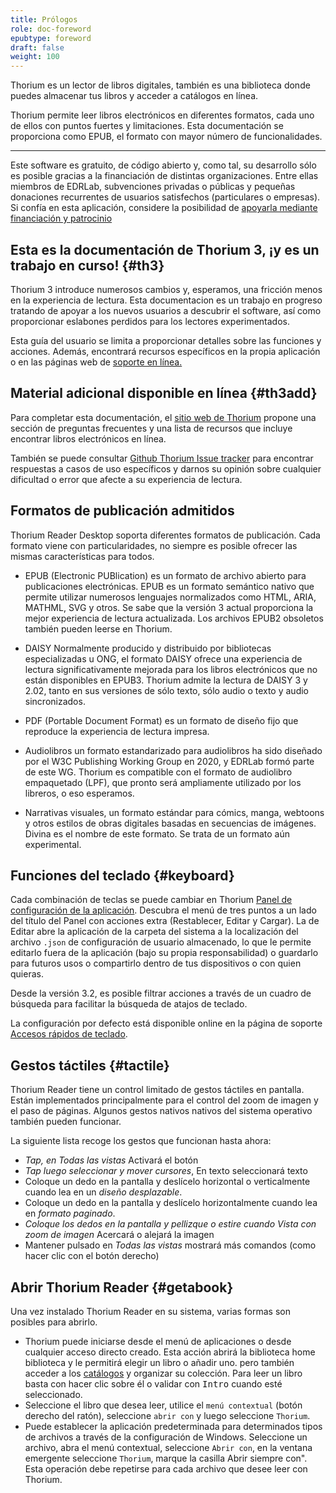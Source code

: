 ```yaml
---
title: Prólogos
role: doc-foreword
epubtype: foreword
draft: false
weight: 100
---
```


Thorium es un lector de libros digitales, también es una biblioteca donde puedes
almacenar tus libros y acceder a catálogos en línea.

Thorium permite leer libros electrónicos en diferentes formatos,
cada uno de ellos con puntos fuertes y limitaciones. Esta documentación se
proporciona como EPUB, el formato con mayor número de
funcionalidades.

------------------------------------------------------------------------

Este software es gratuito, de código abierto y, como tal, su desarrollo sólo es
posible gracias a la financiación de distintas organizaciones. Entre ellas
miembros de EDRLab, subvenciones privadas o públicas y pequeñas donaciones
recurrentes de usuarios satisfechos (particulares o empresas). Si confía en
esta aplicación, considere la posibilidad de [apoyarla mediante financiación y patrocinio](https://thorium.edrlab.org/es/th3/900_about_thorium/901_thorium-sponsorship/)

<section class="filet">

## Esta es la documentación de Thorium 3, ¡y es un trabajo en curso! {#th3}

Thorium 3 introduce numerosos cambios y, esperamos, una fricción menos en la
experiencia de lectura. Esta documentacion es un trabajo en progreso tratando de
apoyar a los nuevos usuarios a descubrir el software, así como proporcionar 
eslabones perdidos para los lectores experimentados.


Esta guía del usuario se limita a proporcionar detalles sobre las funciones y acciones. Además, encontrará recursos específicos en la propia aplicación o en las páginas web de <a href="https://thorium.edrlab.org/es/th3/"><span>soporte en línea. </span></a>

</section>
<section class="filet">

## Material adicional disponible en línea {#th3add}

Para completar esta documentación, el [sitio web de Thorium](https://thorium.edrlab.org) propone una sección de preguntas frecuentes y una lista de recursos que incluye
encontrar libros electrónicos en línea.

También se puede consultar [Github Thorium Issue tracker](https://github.com/edrlab/thorium-reader/issues)
para encontrar respuestas a casos de uso específicos y darnos su opinión sobre
cualquier dificultad o error que afecte a su experiencia de lectura.

</section>
<section class="filet">

## Formatos de publicación admitidos

Thorium Reader Desktop soporta diferentes formatos de publicación. Cada formato viene con particularidades, no siempre es posible ofrecer las mismas características para todos.

* EPUB (Electronic PUBlication) es un formato de archivo abierto para publicaciones electrónicas. EPUB es un formato semántico nativo que permite utilizar numerosos lenguajes normalizados como HTML, ARIA, MATHML, SVG y otros. Se sabe que la versión 3 actual proporciona la mejor experiencia de lectura actualizada. Los archivos EPUB2 obsoletos también pueden leerse en Thorium.

* DAISY Normalmente producido y distribuido por bibliotecas especializadas u ONG, el formato DAISY ofrece una experiencia de lectura significativamente mejorada para los libros electrónicos que no están disponibles en EPUB3. Thorium admite la lectura de DAISY 3 y 2.02, tanto en sus versiones de sólo texto, sólo audio o texto y audio sincronizados.

* PDF (Portable Document Format) es un formato de diseño fijo que reproduce la experiencia de lectura impresa.

* Audiolibros un formato estandarizado para audiolibros ha sido diseñado por el W3C Publishing Working Group en 2020, y EDRLab formó parte de este WG. Thorium es compatible con el formato de audiolibro empaquetado (LPF), que pronto será ampliamente utilizado por los libreros, o eso esperamos.

* Narrativas visuales, un formato estándar para cómics, manga, webtoons y otros estilos de obras digitales basadas en secuencias de imágenes. Divina es el nombre de este formato. Se trata de un formato aún experimental.

</section>
<section class="filet">

## Funciones del teclado {#keyboard}

Cada combinación de teclas se puede cambiar en Thorium
[Panel de configuración de la aplicación](../102_windows_views_panels/index.xhtml#setting_view).
Descubra el menú de tres puntos a un lado del título del Panel con acciones extra
(Restablecer, Editar y Cargar). La de Editar abre la aplicación de la carpeta del sistema a la
localización del archivo `.json` de configuración de usuario almacenado, lo que le permite
editarlo fuera de la aplicación (bajo su propia responsabilidad)
o guardarlo para futuros usos o compartirlo dentro de tus dispositivos o con quien quieras.

Desde la versión 3.2, es posible filtrar acciones a través de un cuadro de búsqueda para facilitar la búsqueda de atajos de teclado.

La configuración por defecto está disponible online en la página de soporte <a href="https://thorium.edrlab.org/es/th3/400_ressources/402_keyboard-shortcuts/"><span>Accesos rápidos de teclado</span></a>.


</section>
<section class="filet">

## Gestos táctiles {#tactile}

Thorium Reader tiene un control limitado de gestos táctiles en pantalla. Están
implementados principalmente para el control del zoom de imagen y el paso de páginas. Algunos gestos nativos
nativos del sistema operativo también pueden funcionar.

La siguiente lista recoge los gestos que funcionan hasta ahora:

* *Tap, en Todas las vistas* Activará el botón
* *Tap luego seleccionar y mover cursores*, En texto seleccionará texto
* Coloque un dedo en la pantalla y deslícelo horizontal o verticalmente cuando lea en un *diseño desplazable*.
* Coloque un dedo en la pantalla y deslícelo horizontalmente cuando lea en *formato paginado*.
* *Coloque los dedos en la pantalla y pellizque o estire cuando Vista con zoom de imagen* Acercará o alejará la imagen
* Mantener pulsado en *Todas las vistas* mostrará más comandos (como hacer clic con el botón derecho)

## Abrir Thorium Reader {#getabook}

Una vez instalado Thorium Reader en su sistema, varias formas son
posibles para abrirlo.

- Thorium puede iniciarse desde el menú de aplicaciones o desde cualquier acceso directo creado. Esta acción abrirá la biblioteca home biblioteca y le permitirá elegir un libro o añadir uno. pero también acceder a los [catálogos]() y organizar su colección. Para leer un libro basta con hacer clic sobre él o validar con <kbd>Intro</kbd> cuando esté seleccionado.
- Seleccione el libro que desea leer, utilice el `menú contextual` (botón derecho del ratón), seleccione `abrir con` y luego seleccione `Thorium`.
- Puede establecer la aplicación predeterminada para determinados tipos de archivos a través de la configuración de Windows. Seleccione un archivo, abra el menú contextual, seleccione `Abrir con`, en la ventana emergente seleccione `Thorium`, marque la casilla Abrir siempre con". Esta operación debe repetirse para cada archivo que desee leer con Thorium.

</section>
